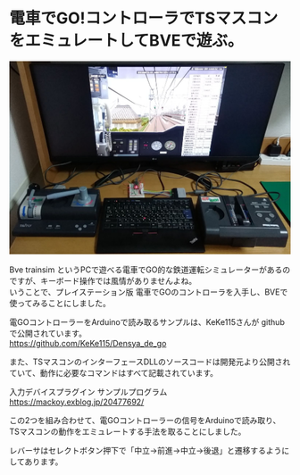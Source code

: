 # 電車でGO!コントローラでTSマスコンをエミュレートしてBVEで遊ぶ。

<img src="https://github.com/7m4mon/dengo_ts_emu/blob/main/dengo_ts_emu_g.jpg" alt="" title="">

Bve trainsim というPCで遊べる電車でGO的な鉄道運転シミュレーターがあるのですが、キーボード操作では風情がありませんよね。  
いうことで、プレイステーション版 電車でGOのコントローラを入手し、BVEで使ってみることにしました。  

電GOコントローラーをArduinoで読み取るサンプルは、KeKe115さんが github で公開されています。  
https://github.com/KeKe115/Densya_de_go  

また、TSマスコンのインターフェースDLLのソースコードは開発元より公開されていて、動作に必要なコマンドはすべて記載されています。  

入力デバイスプラグイン サンプルプログラム  
https://mackoy.exblog.jp/20477692/

この2つを組み合わせて、電GOコントローラーの信号をArduinoで読み取り、TSマスコンの動作をエミュレートする手法を取ることにしました。

レバーサはセレクトボタン押下で「中立→前進→中立→後退」と遷移するようにしてあります。
